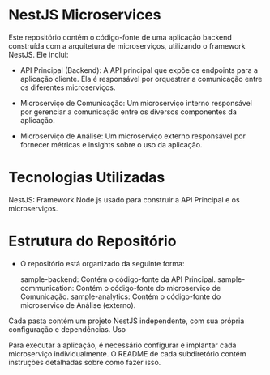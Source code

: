 # NestJS Microservices

Este repositório contém o código-fonte de uma aplicação backend construída com a arquitetura de microserviços, utilizando o framework NestJS. Ele inclui:

- API Principal (Backend): A API principal que expõe os endpoints para a aplicação cliente. Ela é responsável por orquestrar a comunicação entre os diferentes microserviços.

- Microserviço de Comunicação: Um microserviço interno responsável por gerenciar a comunicação entre os diversos componentes da aplicação.

- Microserviço de Análise: Um microserviço externo responsável por fornecer métricas e insights sobre o uso da aplicação.

# Tecnologias Utilizadas

NestJS: Framework Node.js usado para construir a API Principal e os microserviços.

# Estrutura do Repositório

-  O repositório está organizado da seguinte forma:

    sample-backend: Contém o código-fonte da API Principal.
    sample-communication: Contém o código-fonte do microserviço de Comunicação.
    sample-analytics: Contém o código-fonte do microserviço de Análise (externo).

Cada pasta contém um projeto NestJS independente, com sua própria configuração e dependências.
Uso

Para executar a aplicação, é necessário configurar e implantar cada microserviço individualmente. O README de cada subdiretório contém instruções detalhadas sobre como fazer isso.
